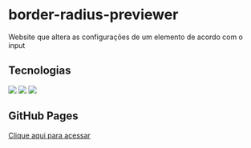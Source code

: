 # border-radius-previewer
Website que altera as configurações de um elemento de acordo com o input

## Tecnologias
<div style="display: inline-block;">
    <div style="display: inline-block;">
    <img src="https://img.shields.io/badge/html5-%23E34F26.svg?style=for-the-badge&logo=html5&logoColor=white">
    <img src="https://img.shields.io/badge/javascript-%23323330.svg?style=for-the-badge&logo=javascript&logoColor=%23F7DF1E">
    <img src="https://img.shields.io/badge/css3-%231572B6.svg?style=for-the-badge&logo=css3&logoColor=white">
</div>

## GitHub Pages
<a href="https://lumahloi.github.io/border-radius-previewer">Clique aqui para acessar</a>
